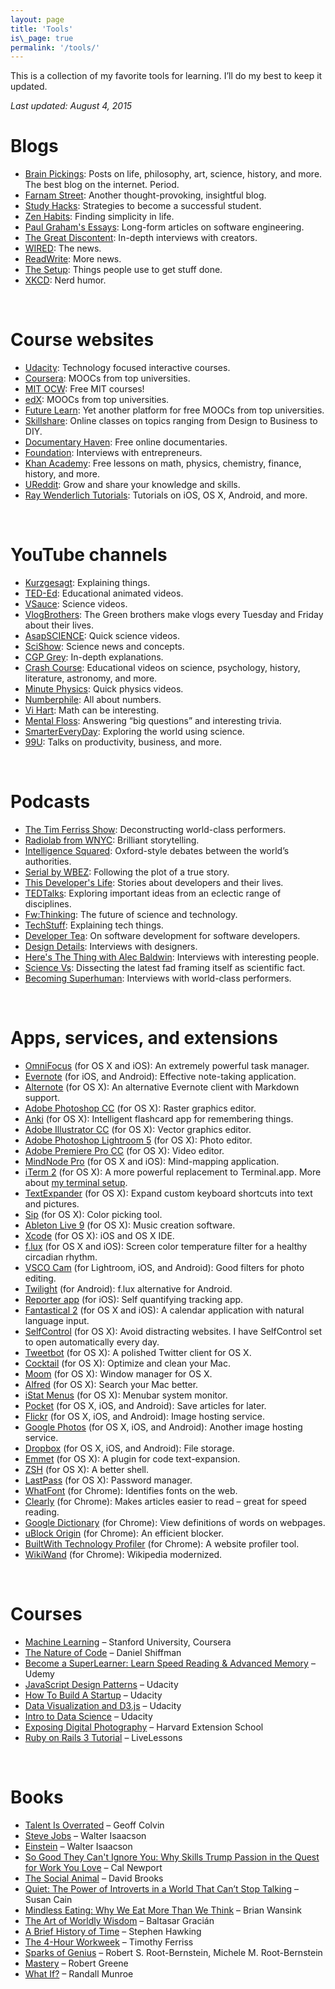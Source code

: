 ```yaml
---
layout: page
title: 'Tools'
is\_page: true
permalink: '/tools/'
---
```


This is a collection of my favorite tools for learning. I’ll do my best to keep it updated.

_Last updated: August 4, 2015_

# Blogs

- [Brain Pickings][1]: Posts on life, philosophy, art, science, history, and more. The best blog on the internet. Period.
- [Farnam Street][2]: Another thought-provoking, insightful blog.
- [Study Hacks][3]: Strategies to become a successful student. 
- [Zen Habits][4]: Finding simplicity in life.
- [Paul Graham's Essays][5]: Long-form articles on software engineering.
- [The Great Discontent][6]: In-depth interviews with creators.
- [WIRED][7]: The news.
- [ReadWrite][8]: More news.
- [The Setup][9]: Things people use to get stuff done.
- [XKCD][10]: Nerd humor.

<br/>

# Course websites

- [Udacity][11]: Technology focused interactive courses.
- [Coursera][12]: MOOCs from top universities. 
- [MIT OCW][13]: Free MIT courses!
- [edX][14]: MOOCs from top universities. 
- [Future Learn][15]: Yet another platform for free MOOCs from top universities.
- [Skillshare][16]: Online classes on topics ranging from Design to Business to DIY.
- [Documentary Haven][17]: Free online documentaries.
- [Foundation][18]: Interviews with entrepreneurs.
- [Khan Academy][19]: Free lessons on math, physics, chemistry, finance, history, and more.
- [UReddit][20]: Grow and share your knowledge and skills.
- [Ray Wenderlich Tutorials][21]: Tutorials on iOS, OS X, Android, and more.

<br/>

# YouTube channels
- [Kurzgesagt][22]: Explaining things.
- [TED-Ed][23]: Educational animated videos.
- [VSauce][24]: Science videos.
- [VlogBrothers][25]: The Green brothers make vlogs every Tuesday and Friday about their lives.
- [AsapSCIENCE][26]: Quick science videos.
- [SciShow][27]: Science news and concepts.
- [CGP Grey][28]: In-depth explanations.
- [Crash Course][29]: Educational videos on science, psychology, history, literature, astronomy, and more.
- [Minute Physics][30]: Quick physics videos.
- [Numberphile][31]: All about numbers.
- [Vi Hart][32]: Math can be interesting.
- [Mental Floss][33]: Answering “big questions” and interesting trivia.
- [SmarterEveryDay][34]: Exploring the world using science.
- [99U][35]: Talks on productivity, business, and more. 

<br/>

# Podcasts

- [The Tim Ferriss Show][36]: Deconstructing world-class performers.
- [Radiolab from WNYC][37]: Brilliant storytelling.
- [Intelligence Squared][38]: Oxford-style debates between the world’s authorities.
- [Serial by WBEZ][39]: Following the plot of a true story.
- [This Developer's Life][40]: Stories about developers and their lives.
- [TEDTalks][41]: Exploring important ideas from an eclectic range of disciplines.
- [Fw:Thinking][42]: The future of science and technology.
- [TechStuff][43]: Explaining tech things.
- [Developer Tea][44]: On software development for software developers.
- [Design Details][45]: Interviews with designers.
- [Here's The Thing with Alec Baldwin][46]: Interviews with interesting people.
- [Science Vs][47]: Dissecting the latest fad framing itself as scientific fact. 
- [Becoming Superhuman][48]: Interviews with world-class performers.

<br/>

# Apps, services, and extensions

- [OmniFocus][49] (for OS X and iOS): An extremely powerful task manager.
- [Evernote][50] (for iOS, and Android): Effective note-taking application.
- [Alternote][51] (for OS X): An alternative Evernote client with Markdown support.
- [Adobe Photoshop CC][52] (for OS X): Raster graphics editor.
- [Anki][53] (for OS X): Intelligent flashcard app for remembering things.
- [Adobe Illustrator CC][54] (for OS X): Vector graphics editor.
- [Adobe Photoshop Lightroom 5][55] (for OS X): Photo editor.
- [Adobe Premiere Pro CC][56] (for OS X): Video editor.
- [MindNode Pro][57] (for OS X and iOS): Mind-mapping application.
- [iTerm 2][58] (for OS X): A more powerful replacement to Terminal.app. More about [my terminal setup][59].
- [TextExpander][60] (for OS X): Expand custom keyboard shortcuts into text and pictures.
- [Sip][61] (for OS X): Color picking tool.
- [Ableton Live 9][62] (for OS X): Music creation software.
- [Xcode][63] (for OS X): iOS and OS X IDE.
- [f.lux][64] (for OS X and iOS): Screen color temperature filter for a healthy circadian rhythm.
- [VSCO Cam][65] (for Lightroom, iOS, and Android): Good filters for photo editing.
- [Twilight][66] (for Android): f.lux alternative for Android.
- [Reporter app][67] (for iOS): Self quantifying tracking app.
- [Fantastical 2][68] (for OS X and iOS): A calendar application with natural language input.
- [SelfControl][69] (for OS X): Avoid distracting websites. I have SelfControl set to open automatically every day.
- [Tweetbot][70] (for OS X): A polished Twitter client for OS X.
- [Cocktail][71] (for OS X): Optimize and clean your Mac.
- [Moom][72] (for OS X): Window manager for OS X.
- [Alfred][73] (for OS X): Search your Mac better.
- [iStat Menus][74] (for OS X): Menubar system monitor.
- [Pocket][75] (for OS X, iOS, and Android): Save articles for later.
- [Flickr][76] (for OS X, iOS, and Android): Image hosting service.
- [Google Photos][77] (for OS X, iOS, and Android): Another image hosting service.
- [Dropbox][78] (for OS X, iOS, and Android): File storage.
- [Emmet][79] (for OS X): A plugin for code text-expansion.
- [ZSH][80] (for OS X): A better shell.
- [LastPass][81] (for OS X): Password manager.
- [WhatFont][82] (for Chrome): Identifies fonts on the web.
- [Clearly][83] (for Chrome): Makes articles easier to read – great for speed reading.
- [Google Dictionary][84] (for Chrome): View definitions of words on webpages.
- [uBlock Origin][85] (for Chrome): An efficient blocker.
- [BuiltWith Technology Profiler][86] (for Chrome): A website profiler tool.
- [WikiWand][87] (for Chrome): Wikipedia modernized.

<br/>

# Courses
- [Machine Learning][88] – Stanford University, Coursera
- [The Nature of Code][89] – Daniel Shiffman
- [Become a SuperLearner: Learn Speed Reading & Advanced Memory][90] – Udemy
- [JavaScript Design Patterns][91] – Udacity
- [How To Build A Startup][92] – Udacity
- [Data Visualization and D3.js][93] – Udacity
- [Intro to Data Science][94] – Udacity
- [Exposing Digital Photography][95] – Harvard Extension School
- [Ruby on Rails 3 Tutorial][96] – LiveLessons

<br/>

# Books

- [Talent Is Overrated][97] – Geoff Colvin
- [Steve Jobs][98] – Walter Isaacson
- [Einstein][99] – Walter Isaacson
- [So Good They Can't Ignore You: Why Skills Trump Passion in the Quest for Work You Love][100] – Cal Newport
- [The Social Animal][101] – David Brooks
- [Quiet: The Power of Introverts in a World That Can’t Stop Talking][102] – Susan Cain
- [Mindless Eating: Why We Eat More Than We Think][103] – Brian Wansink
- [The Art of Worldly Wisdom][104] – Baltasar Gracián
- [A Brief History of Time][105] – Stephen Hawking
- [The 4-Hour Workweek][106] – Timothy Ferriss
- [Sparks of Genius][107] – Robert S. Root-Bernstein, Michele M. Root-Bernstein
- [Mastery][108] – Robert Greene
- [What If?][109] – Randall Munroe

[1]:	http://www.brainpickings.org
[2]:	http://www.farnamstreetblog.com
[3]:	http://calnewport.com/blog/
[4]:	http://zenhabits.net
[5]:	http://www.paulgraham.com/articles.html
[6]:	http://thegreatdiscontent.com
[7]:	http://www.wired.com/
[8]:	http://readwrite.com/
[9]:	https://usesthis.com/
[10]:	http://xkcd.com
[11]:	http://udacity.com
[12]:	https://www.coursera.org/
[13]:	http://ocw.mit.edu/
[14]:	https://www.edx.org/
[15]:	https://www.futurelearn.com
[16]:	http://www.skillshare.com/
[17]:	http://documentaryheaven.com/
[18]:	http://foundation.bz
[19]:	http://khanacademy.org
[20]:	http://ureddit.com/
[21]:	http://www.raywenderlich.com/
[22]:	https://www.youtube.com/user/Kurzgesagt/about
[23]:	https://www.youtube.com/user/TEDEducation
[24]:	https://www.youtube.com/user/Vsauce
[25]:	https://www.youtube.com/user/vlogbrothers
[26]:	https://www.youtube.com/user/AsapSCIENCE
[27]:	https://www.youtube.com/user/scishow
[28]:	https://www.youtube.com/user/CGPGrey
[29]:	https://www.youtube.com/user/crashcourse
[30]:	https://www.youtube.com/user/minutephysics
[31]:	https://www.youtube.com/user/numberphile
[32]:	https://www.youtube.com/user/Vihart
[33]:	https://www.youtube.com/user/MentalFlossVideo
[34]:	https://www.youtube.com/user/destinws2
[35]:	https://www.youtube.com/user/99Uvideos
[36]:	https://itunes.apple.com/us/podcast/the-tim-ferriss-show/id863897795?mt=2
[37]:	https://itunes.apple.com/us/podcast/radiolab-from-wnyc/id152249110?mt=2
[38]:	https://itunes.apple.com/us/podcast/intelligence-squared/id708371900?mt=2
[39]:	https://itunes.apple.com/us/podcast/serial/id917918570?mt=2
[40]:	https://itunes.apple.com/us/podcast/this-developers-life/id389727545?mt=2
[41]:	https://www.ted.com/talks
[42]:	https://itunes.apple.com/us/podcast/fw-thinking/id604177167?mt=2
[43]:	https://itunes.apple.com/us/podcast/techstuff/id282795787?mt=2
[44]:	https://itunes.apple.com/us/podcast/developer-tea/id955596067?mt=2
[45]:	https://itunes.apple.com/us/podcast/design-details/id947191070
[46]:	https://itunes.apple.com/us/podcast/heres-thing-alec-baldwin/id472939437?mt=2
[47]:	https://itunes.apple.com/au/podcast/science-vs/id998250544?mt=2
[48]:	http://www.becomingasuperhuman.com/
[49]:	https://www.omnigroup.com/omnifocus
[50]:	http://evernote.com
[51]:	http://alternoteapp.com/
[52]:	http://www.adobe.com/products/photoshop.html
[53]:	http://ankisrs.net/
[54]:	http://www.adobe.com/products/illustrator.html
[55]:	http://www.adobe.com/products/photoshop-lightroom.html
[56]:	http://www.adobe.com/products/premiere.html
[57]:	https://mindnode.com/
[58]:	http://iterm2.com/
[59]:	/terminal
[60]:	https://smilesoftware.com/TextExpander/index.html
[61]:	https://itunes.apple.com/app/sip/id507257563?mt=12&ls=1
[62]:	https://www.ableton.com/
[63]:	https://developer.apple.com/xcode/
[64]:	https://justgetflux.com/
[65]:	https://vsco.co/vscocam
[66]:	https://play.google.com/store/apps/details?id=com.urbandroid.lux
[67]:	https://itunes.apple.com/in/app/reporter-app/id779697486?mt=8
[68]:	https://flexibits.com/fantastical
[69]:	https://selfcontrolapp.com/
[70]:	http://tapbots.com/tweetbot/
[71]:	http://www.maintain.se/cocktail/
[72]:	http://manytricks.com/moom/
[73]:	http://alfredapp.com
[74]:	http://bjango.com/OS%20X/istatmenus/
[75]:	http://getpocket.com
[76]:	http://flickr.com
[77]:	https://photos.google.com/
[78]:	http://dropbox.com
[79]:	http://emmet.io/
[80]:	http://zsh.sourceforge.net/
[81]:	https://lastpass.com/
[82]:	https://chrome.google.com/webstore/detail/whatfont/jabopobgcpjmedljpbcaablpmlmfcogm?hl=en
[83]:	https://chrome.google.com/webstore/detail/clearly/iooicodkiihhpojmmeghjclgihfjdjhj?hl=en
[84]:	https://chrome.google.com/webstore/detail/google-dictionary-by-goog/mgijmajocgfcbeboacabfgobmjgjcoja?hl=en
[85]:	https://chrome.google.com/webstore/detail/ublock-origin/cjpalhdlnbpafiamejdnhcphjbkeiagm?hl=en
[86]:	https://chrome.google.com/webstore/detail/builtwith-technology-prof/dapjbgnjinbpoindlpdmhochffioedbn?hl=en
[87]:	https://chrome.google.com/webstore/detail/wikiwand-wikipedia-modern/emffkefkbkpkgpdeeooapgaicgmcbolj
[88]:	https://www.coursera.org/learn/machine-learning
[89]:	http://natureofcode.com/
[90]:	https://www.udemy.com/superlearning-speed-reading-memory-techniques/
[91]:	https://www.udacity.com/course/javascript-design-patterns--ud989
[92]:	https://www.udacity.com/course/how-to-build-a-startup--ep245
[93]:	https://www.udacity.com/course/data-visualization-and-d3js--ud507
[94]:	https://www.udacity.com/course/intro-to-data-science--ud359
[95]:	http://digitalphotography.exposed/
[96]:	http://www.informit.com/store/ruby-on-rails-3-tutorial-livelessons-bundle-learn-rails-9780132492546
[97]:	http://www.amazon.com/Talent-Overrated-Separates-World-Class-Performers/dp/1591842948/
[98]:	http://www.amazon.com/Steve-Jobs-Exclusive-Walter-Isaacson-ebook/dp/B005J3IEZQ/
[99]:	http://www.amazon.com/Einstein-Life-Universe-Walter-Isaacson/dp/0743264746/
[100]:	http://www.amazon.com/Good-They-Cant-Ignore-You/dp/1455509124/
[101]:	http://www.amazon.com/Social-Animal-Sources-Character-Achievement/dp/0812979370
[102]:	http://www.amazon.com/Quiet-Power-Introverts-World-Talking/dp/0307352153/
[103]:	http://www.amazon.com/Mindless-Eating-More-Than-Think/dp/0553384481/
[104]:	http://www.amazon.com/Art-Worldly-Wisdom-Baltasar-Gracian/dp/0385421311
[105]:	http://www.amazon.com/Brief-History-Time-Stephen-Hawking/dp/0553380168/
[106]:	http://www.amazon.com/4-Hour-Workweek-Anywhere-Expanded-Updated/dp/0307465357
[107]:	http://www.amazon.com/Sparks-Genius-Thirteen-Thinking-Creative/dp/0618127453/
[108]:	http://www.amazon.com/Mastery-Robert-Greene/dp/014312417X/
[109]:	http://www.amazon.com/What-If-Scientific-Hypothetical-Questions/dp/0544272994/